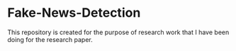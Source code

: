 # Fake-News-Detection
This repository is created for the purpose of research work that I have been doing for the research paper.
